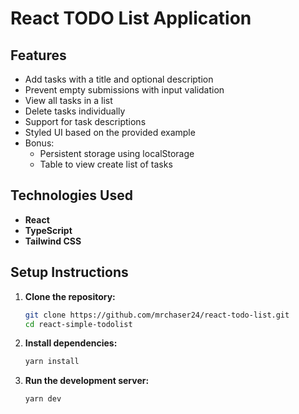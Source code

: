 # React TODO List Application

## Features

- Add tasks with a title and optional description  
- Prevent empty submissions with input validation  
- View all tasks in a list  
- Delete tasks individually  
- Support for task descriptions  
- Styled UI based on the provided example  
- Bonus:
   - Persistent storage using localStorage
   - Table to view create list of tasks

## Technologies Used

- **React**
- **TypeScript**
- **Tailwind CSS**

## Setup Instructions

1. **Clone the repository:**
   ```bash
   git clone https://github.com/mrchaser24/react-todo-list.git
   cd react-simple-todolist
   ```

2. **Install dependencies:**
   ```bash
   yarn install
   ```

3. **Run the development server:**
   ```bash
   yarn dev
   ```